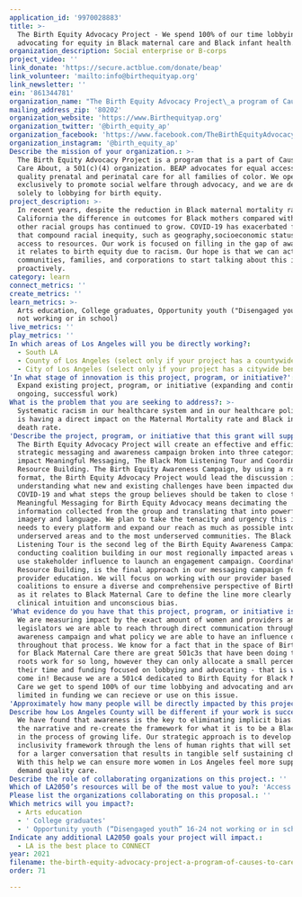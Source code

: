 ```yaml
---
application_id: '9970028883'
title: >-
  The Birth Equity Advocacy Project - We spend 100% of our time lobbying &
  advocating for equity in Black maternal care and Black infant health.
organization_description: Social enterprise or B-corps
project_video: ''
link_donate: 'https://secure.actblue.com/donate/beap'
link_volunteer: 'mailto:info@birthequityap.org'
link_newsletter: ''
ein: '861344781'
organization_name: "The Birth Equity Advocacy Project\_a program of Causes to Care About"
mailing_address_zip: '80202'
organization_website: 'https://www.Birthequityap.org'
organization_twitter: '@birth_equity_ap'
organization_facebook: 'https://www.facebook.com/TheBirthEquityAdvocacyProject'
organization_instagram: '@birth_equity_ap'
Describe the mission of your organization.: >-
  The Birth Equity Advocacy Project is a program that is a part of Causes to
  Care About, a 501(c)(4) organization. BEAP advocates for equal access to
  quality prenatal and perinatal care for all families of color. We operate
  exclusively to promote social welfare through advocacy, and we are dedicated
  solely to lobbying for birth equity.  
project_description: >-
  In recent years, despite the reduction in Black maternal mortality rates in
  California the difference in outcomes for Black mothers compared with all
  other racial groups has continued to grow. COVID-19 has exacerbated factors
  that compound racial inequity, such as geography,socioeconomic status, and
  access to resources. Our work is focused on filling in the gap of awareness as
  it relates to birth equity due to racism. Our hope is that we can activate
  communities, families, and corporations to start talking about this issue more
  proactively.
category: learn
connect_metrics: ''
create_metrics: ''
learn_metrics: >-
  Arts education, College graduates, Opportunity youth ("Disengaged youth" 16-24
  not working or in school)
live_metrics: ''
play_metrics: ''
In which areas of Los Angeles will you be directly working?:
  - South LA
  - County of Los Angeles (select only if your project has a countywide benefit)
  - City of Los Angeles (select only if your project has a citywide benefit)
'In what stage of innovation is this project, program, or initiative?': >-
  Expand existing project, program, or initiative (expanding and continuing
  ongoing, successful work)
What is the problem that you are seeking to address?: >-
  Systematic racism in our healthcare system and in our healthcare policy that
  is having a direct impact on the Maternal Mortality rate and Black infant
  death rate.
'Describe the project, program, or initiative that this grant will support to address the problem identified.': >-
  The Birth Equity Advocacy Project will create an effective and efficient
  strategic messaging and awareness campaign broken into three categories of
  impact Meaningful Messaging, The Black Mom Listening Tour and Coordinated
  Resource Building. The Birth Equity Awareness Campaign, by using a roundtable
  format, the Birth Equity Advocacy Project would lead the discussion in
  understanding what new and existing challenges have been impacted due to
  COVID-19 and what steps the group believes should be taken to close the gap.
  Meaningful Messaging for Birth Equity Advocacy means decimating the
  information collected from the group and translating that into powerful
  imagery and language. We plan to take the tenacity and urgency this issue
  needs to every platform and expand our reach as much as possible into the most
  underserved areas and to the most underserved communities. The Black Mom
  Listening Tour is the second leg of the Birth Equity Awareness Campaign. By
  conducting coalition building in our most regionally impacted areas we will
  use stakeholder influence to launch an engagement campaign. Coordinated
  Resource Building, is the final approach in our messaging campaign focused on
  provider education. We will focus on working with our provider based
  coalitions to ensure a diverse and comprehensive perspective of Birth Equity
  as it relates to Black Maternal Care to define the line more clearly between
  clinical intuition and unconscious bias.
'What evidence do you have that this project, program, or initiative is or will be successful, and how will you define and measure success?': >-
  We are measuring impact by the exact amount of women and providers and
  legislators we are able to reach through direct communication through our
  awareness campaign and what policy we are able to have an influence on
  throughout that process. We know for a fact that in the space of Birth Equity
  for Black Maternal Care there are great 501c3s that have been doing the grass
  roots work for so long, however they can only allocate a small percentage of
  their time and funding focused on lobbying and advocating - that is where we
  come in! Because we are a 501c4 dedicated to Birth Equity for Black Maternal
  Care we get to spend 100% of our time lobbying and advocating and are not
  limited in funding we can recieve or use on this issue. 
'Approximately how many people will be directly impacted by this project, program, or initiative?': '25000'
Describe how Los Angeles County will be different if your work is successful.: >-
  We have found that awareness is the key to eliminating implicit bias. We shift
  the narrative and re-create the framework for what it is to be a Black mother
  in the process of growing life. Our strategic approach is to develop an
  inclusivity framework through the lens of human rights that will set a trend
  for a larger conversation that results in tangible self sustaining change.  
  With this help we can ensure more women in Los Angeles feel more supported to
  demand quality care.
Describe the role of collaborating organizations on this project.: ''
Which of LA2050’s resources will be of the most value to you?: 'Access to the LA2050 community,Hosting virtual events or gatherings'
Please list the organizations collaborating on this proposal.: ''
Which metrics will you impact?:
  - Arts education
  - ' College graduates'
  - ' Opportunity youth (“Disengaged youth” 16-24 not working or in school)'
Indicate any additional LA2050 goals your project will impact.:
  - LA is the best place to CONNECT
year: 2021
filename: the-birth-equity-advocacy-project-a-program-of-causes-to-care-about
order: 71

---
```


